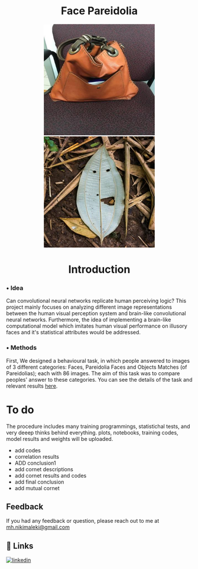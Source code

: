 <h1 align="center">Face Pareidolia</h1>

<p align="center">
  <img src="images/1.jpg" width="300" />
  <img src="images/2.jpg" width="300" /> 
</p>

<h1 align="center">Introduction</h1>

### • Idea

Can convolutional neural networks replicate human perceiving logic? This project mainly focuses on analyzing different image representations between the human visual perception system and brain-like convolutional neural networks. Furthermore, the idea of implementing a brain-like computational model which imitates human visual performance on illusory faces and it's statistical attributes would be addressed.

### • Methods

First, We designed a behavioural task, in which people answered to images of 3 different categories: Faces, Pareidolia Faces and Objects Matches (of Pareidolias); each with 86 images. The aim of this task was to compare peoples' answer to these categories. You can see the details of the task and relevant results [here](https://github.com/imohammadhossein/FacePareidolia/tree/main/Behavioural%20Task).

<h1 align="left">To do</h1>
The procedure includes many training programmings, statistichal tests, and very deeep thinks behind everything.
plots, notebooks, training codes, model results and weights will be uploaded. 

- add codes
- correlation results
- ADD conclusion1
- add cornet descriptions
- add cornet results and codes
- add final conclusion
- add mutual cornet

## Feedback
If you had any feedback or question, please reach out to me at mh.nikimaleki@gmail.com
## 🔗 Links
[![linkedin](https://img.shields.io/badge/linkedin-0A66C2?style=for-the-badge&logo=linkedin&logoColor=white)](https://www.linkedin.com/in/mhnikimaleki/)
